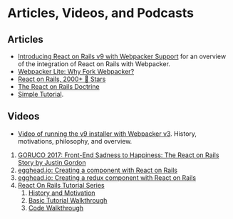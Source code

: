 # Articles, Videos, and Podcasts

## Articles

- [Introducing React on Rails v9 with Webpacker Support](https://blog.shakacode.com/introducing-react-on-rails-v9-with-webpacker-support-f2584c6c8fa4) for an overview of the integration of React on Rails with Webpacker.
- [Webpacker Lite: Why Fork Webpacker?](https://blog.shakacode.com/webpacker-lite-why-fork-webpacker-f0a7707fac92)
- [React on Rails, 2000+ 🌟 Stars](https://medium.com/shakacode/react-on-rails-2000-stars-32ff5cfacfbf#.6gmfb2gpy)
- [The React on Rails Doctrine](https://medium.com/@railsonmaui/the-react-on-rails-doctrine-3c59a778c724)
- [Simple Tutorial](../getting-started/tutorial.md).

## Videos

- [Video of running the v9 installer with Webpacker v3](https://youtu.be/M0WUM_XPaII). History, motivations, philosophy, and overview.

1. [GORUCO 2017: Front-End Sadness to Happiness: The React on Rails Story by Justin Gordon](https://www.youtube.com/watch?v=SGkTvKRPYrk)
2. [egghead.io: Creating a component with React on Rails](https://egghead.io/lessons/react-creating-a-component-with-react-on-rails)
3. [egghead.io: Creating a redux component with React on Rails](https://egghead.io/lessons/react-add-redux-state-management-to-a-react-on-rails-project)
4. [React On Rails Tutorial Series](https://www.youtube.com/playlist?list=PL5VAKH-U1M6dj84BApfUtvBjvF-0-JfEU)
   1. [History and Motivation](https://youtu.be/F4oymbUHvoY)
   2. [Basic Tutorial Walkthrough](https://youtu.be/_bjScw60FBk)
   3. [Code Walkthrough](https://youtu.be/McQ9UM-_ocQ)
